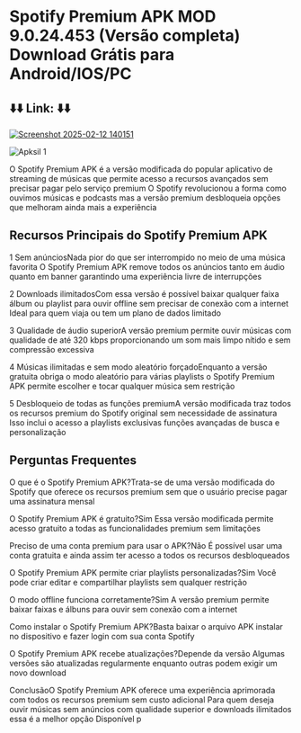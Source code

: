 # Spotify Premium APK MOD 9.0.24.453 (Versão completa) Download Grátis para Android/IOS/PC 
## ⬇️⬇️ Link: ⬇️⬇️

<a href="https://apksil.com/spotify-apk/">![Screenshot 2025-02-12 140151](https://github.com/user-attachments/assets/2bbea846-b9a9-4664-9d7a-12ad78efc1be)</a>  

![Apksil 1](https://github.com/user-attachments/assets/9d652dbe-29e9-41d7-bc3d-05fdd1c4f53d)

O Spotify Premium APK é a versão modificada do popular aplicativo de streaming de músicas que permite acesso a recursos avançados sem precisar pagar pelo serviço premium O Spotify revolucionou a forma como ouvimos músicas e podcasts mas a versão premium desbloqueia opções que melhoram ainda mais a experiência

## Recursos Principais do Spotify Premium APK

1 Sem anúnciosNada pior do que ser interrompido no meio de uma música favorita O Spotify Premium APK remove todos os anúncios tanto em áudio quanto em banner garantindo uma experiência livre de interrupções

2 Downloads ilimitadosCom essa versão é possível baixar qualquer faixa álbum ou playlist para ouvir offline sem precisar de conexão com a internet Ideal para quem viaja ou tem um plano de dados limitado

3 Qualidade de áudio superiorA versão premium permite ouvir músicas com qualidade de até 320 kbps proporcionando um som mais limpo nítido e sem compressão excessiva

4 Músicas ilimitadas e sem modo aleatório forçadoEnquanto a versão gratuita obriga o modo aleatório para várias playlists o Spotify Premium APK permite escolher e tocar qualquer música sem restrição

5 Desbloqueio de todas as funções premiumA versão modificada traz todos os recursos premium do Spotify original sem necessidade de assinatura Isso inclui o acesso a playlists exclusivas funções avançadas de busca e personalização

## Perguntas Frequentes

O que é o Spotify Premium APK?Trata-se de uma versão modificada do Spotify que oferece os recursos premium sem que o usuário precise pagar uma assinatura mensal

O Spotify Premium APK é gratuito?Sim Essa versão modificada permite acesso gratuito a todas as funcionalidades premium sem limitações

Preciso de uma conta premium para usar o APK?Não É possível usar uma conta gratuita e ainda assim ter acesso a todos os recursos desbloqueados

O Spotify Premium APK permite criar playlists personalizadas?Sim Você pode criar editar e compartilhar playlists sem qualquer restrição

O modo offline funciona corretamente?Sim A versão premium permite baixar faixas e álbuns para ouvir sem conexão com a internet

Como instalar o Spotify Premium APK?Basta baixar o arquivo APK instalar no dispositivo e fazer login com sua conta Spotify

O Spotify Premium APK recebe atualizações?Depende da versão Algumas versões são atualizadas regularmente enquanto outras podem exigir um novo download

ConclusãoO Spotify Premium APK oferece uma experiência aprimorada com todos os recursos premium sem custo adicional Para quem deseja ouvir músicas sem anúncios com qualidade superior e downloads ilimitados essa é a melhor opção Disponível p
